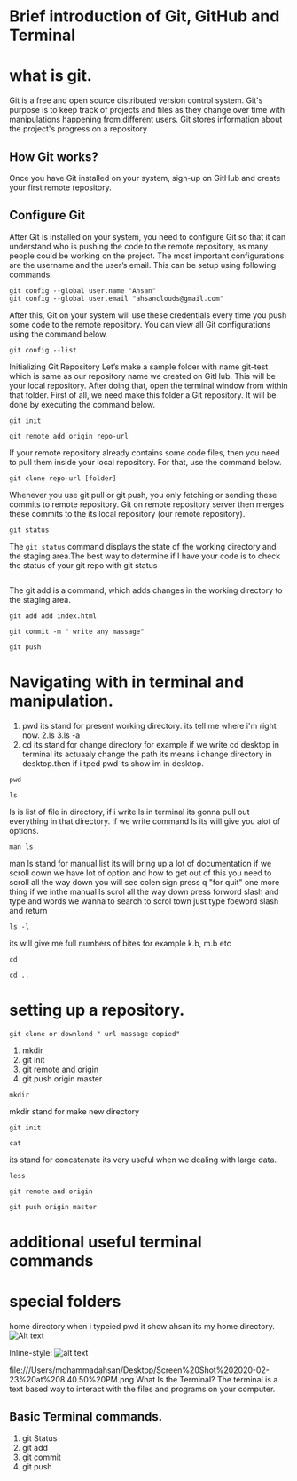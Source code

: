 # Brief introduction of Git, GitHub and Terminal

# what is git.
Git is a free and open source distributed version control system. Git's purpose is to keep track of projects and files as they change over time with manipulations happening from different users. Git stores information about the project's progress on a repository
## How Git works?
Once you have Git installed on your system, sign-up on GitHub and create your first remote repository.
## Configure Git
After Git is installed on your system, you need to configure Git so that it can understand who is pushing the code to the remote repository, as many people could be working on the project. The most important configurations are the username and the user’s email. This can be setup using following commands.
```
git config --global user.name "Ahsan"
git config --global user.email "ahsanclouds@gmail.com"
```
After this, Git on your system will use these credentials every time you push some code to the remote repository. You can view all Git configurations using the command below.
```
git config --list
```
Initializing Git Repository
Let’s make a sample folder with name git-test which is same as our repository name we created on GitHub. This will be your local repository. After doing that, open the terminal window from within that folder.
First of all, we need make this folder a Git repository. It will be done by executing the command below.
```
git init
```
```
git remote add origin repo-url
```
If your remote repository already contains some code files, then you need to pull them inside your local repository. For that, use the command below.
```
git clone repo-url [folder]
```
Whenever you use git pull or git push, you only fetching or sending these commits to remote repository. Git on remote repository server then merges these commits to the its local repository (our remote repository).
 
```
git status
```
The `git status` command displays the state of the working directory and the staging area.The best way to determine if I have your code is to check the status of your git repo with git status
```
```
The git add is a command, which adds changes in the working directory to the staging area.
```
git add add index.html
```
```
git commit -m " write any massage"
```
```
git push
```
# Navigating with in terminal and manipulation.
1. pwd its stand for present working directory. its tell me where i'm right now.
2.ls
3.ls -a
4. cd its stand for change directory for example if we write cd desktop in terminal its actuaaly change the path its means i change directory in desktop.then if i tped pwd its show im in desktop.
```
pwd
```
```
ls
```
ls is list of file in directory, if i write ls in terminal its gonna pull out everything in that directory. if we write command ls its will give you alot of options.
```
man ls
```
man ls stand for manual list its will bring up a lot of documentation if we scroll down we have lot of option and how to get out of this you need to scroll all the way down you will see colen sign press q "for quit" one more thing if we inthe manual ls scrol all the way down press forword slash and type and words we wanna to search to scrol town just type foeword slash and return
```
ls -l

```
its will give me full numbers of bites for example k.b, m.b etc
```
cd
```
```
cd ..
```
# setting up a repository.
```
git clone or downlond " url massage copied"
```
1. mkdir
2. git init
3. git remote and origin
4. git push origin master
```
mkdir
```
mkdir stand for make new directory
```
git init
```
```
cat
```
its stand for concatenate its very useful when we dealing with large data.
```
less
```
```
git remote and origin
```
```
git push origin master
```
# additional useful terminal commands
# special folders
home directory when i typeied pwd it show ahsan its my home directory.
![Alt text](/relative/path/to/img.jpg?raw=true "Optional Title")


Inline-style: 
![alt text]("https://drive.google.com/file/d/1jbW8hzYxhprvW2Bgiabk-3QNZdH6GcV6/view?usp=sharing")


file:///Users/mohammadahsan/Desktop/Screen%20Shot%202020-02-23%20at%208.40.50%20PM.png
What Is the Terminal?
The terminal is a text based way to interact with the files and programs on your computer.


## Basic Terminal commands.
1. git Status
2. git add
3. git commit
4. git push












